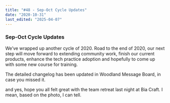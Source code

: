 ```yaml
---
title: "#48 - Sep-Oct Cycle Updates"
date: "2020-10-31"
last_edited: "2025-04-07"
---
```

### Sep-Oct Cycle Updates

We’ve wrapped up another cycle of 2020. Road to the end of 2020, our next step will move forward to extending community work, finish our current products, enhance the tech practice adoption and hopefully to come up with some new course for training.

The detailed changelog has been updated in Woodland Message Board, in case you missed it.

and yes, hope you all felt great with the team retreat last night at Bia Craft. I mean, based on the photo, I can tell.

